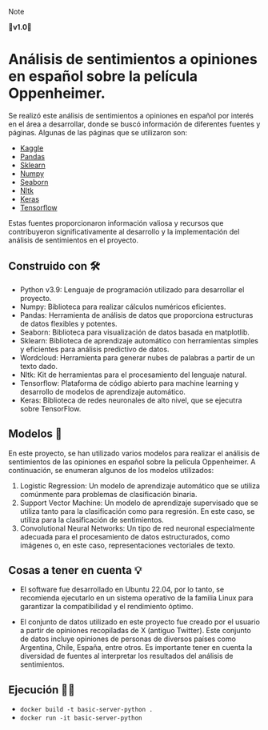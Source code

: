 > [!NOTE]
> **🚀v1.0🚀**

# Análisis de sentimientos a opiniones en español sobre la película Oppenheimer.

Se realizó este análisis de sentimientos a opiniones en español por interés en el área a desarrollar, donde se buscó información de diferentes fuentes y páginas. Algunas de las páginas que se utilizaron son:

- [Kaggle](https://www.kaggle.com/)
- [Pandas](https://pandas.pydata.org/)
- [Sklearn](https://scikit-learn.org/stable/)
- [Numpy](https://numpy.org/)
- [Seaborn](https://seaborn.pydata.org/)
- [Nltk](https://www.nltk.org/)
- [Keras](https://keras.io/)
- [Tensorflow](https://www.tensorflow.org/?hl=es-419)

Estas fuentes proporcionaron información valiosa y recursos que contribuyeron significativamente al desarrollo y la implementación del análisis de sentimientos en el proyecto.

## Construido con 🛠️

- Python v3.9: Lenguaje de programación utilizado para desarrollar el proyecto.
- Numpy: Biblioteca para realizar cálculos numéricos eficientes.
- Pandas: Herramienta de análisis de datos que proporciona estructuras de datos flexibles y potentes.
- Seaborn: Biblioteca para visualización de datos basada en matplotlib.
- Sklearn: Biblioteca de aprendizaje automático con herramientas simples y eficientes para análisis predictivo de datos.
- Wordcloud: Herramienta para generar nubes de palabras a partir de un texto dado.
- Nltk: Kit de herramientas para el procesamiento del lenguaje natural.
- Tensorflow: Plataforma de código abierto para machine learning y desarrollo de modelos de aprendizaje automático.
- Keras: Biblioteca de redes neuronales de alto nivel, que se ejecutra sobre TensorFlow.

## Modelos 👾

En este proyecto, se han utilizado varios modelos para realizar el análisis de sentimientos de las opiniones en español sobre la película Oppenheimer. A continuación, se enumeran algunos de los modelos utilizados:

1.  Logistic Regression: Un modelo de aprendizaje automático que se utiliza comúnmente para problemas de clasificación binaria.
2.  Support Vector Machine: Un modelo de aprendizaje supervisado que se utiliza tanto para la clasificación como para regresión. En este caso, se utiliza para la clasificación de sentimientos.
3.  Convolutional Neural Networks: Un tipo de red neuronal especialmente adecuada para el procesamiento de datos estructurados, como imágenes o, en este caso, representaciones vectoriales de texto.

## Cosas a tener en cuenta 💡

- El software fue desarrollado en Ubuntu 22.04, por lo tanto, se recomienda ejecutarlo en un sistema operativo de la familia Linux para garantizar la compatibilidad y el rendimiento óptimo.

- El conjunto de datos utilizado en este proyecto fue creado por el usuario a partir de opiniones recopiladas de X (antiguo Twitter). Este conjunto de datos incluye opiniones de personas de diversos países como Argentina, Chile, España, entre otros. Es importante tener en cuenta la diversidad de fuentes al interpretar los resultados del análisis de sentimientos.

## Ejecución 👨‍💻

- `docker build -t basic-server-python .`
- `docker run -it basic-server-python`

